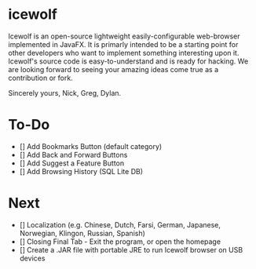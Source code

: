 # icewolf

Icewolf is an open-source lightweight easily-configurable web-browser implemented in JavaFX. It is primarly intended to be a starting point for other developers who want to implement something interesting upon it. Icewolf's source code is easy-to-understand and is ready for hacking. We are looking forward to seeing your amazing ideas come true as a contribution or fork.

Sincerely yours,
Nick, Greg, Dylan.

# To-Do

- [] Add Bookmarks Button (default category)
- [] Add Back and Forward Buttons
- [] Add Suggest a Feature Button
- [] Add Browsing History (SQL Lite DB)

# Next

- [] Localization (e.g. Chinese, Dutch, Farsi, German, Japanese, Norwegian, Klingon, Russian, Spanish)
- [] Closing Final Tab - Exit the program, or open the homepage
- [] Create a .JAR file with portable JRE to run Icewolf browser on USB devices
